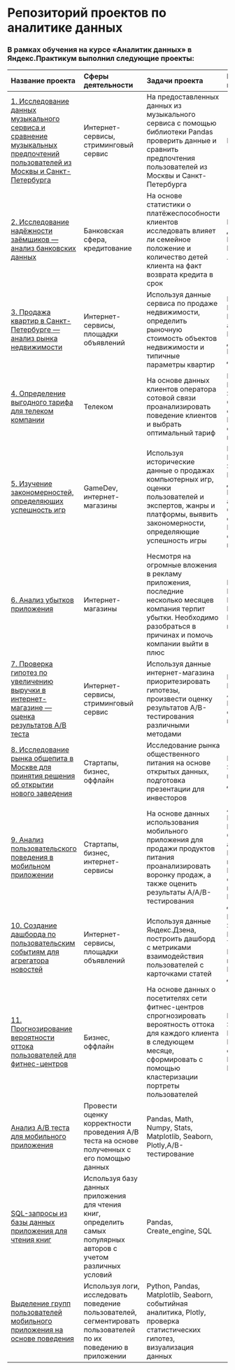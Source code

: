# Репозиторий проектов по аналитике данных

### В рамках обучения на курсе «Аналитик данных» в Яндекс.Практикум выполнил следующие проекты:

| Название проекта | Сферы деятельности |  Задачи проекта | Навыки и инструменты|
|:----|:----|:----|:----------|
| [1. Исследование данных музыкального сервиса и сравнение музыкальных предпочтений пользователей из Москвы и Санкт-Петербурга](https://github.com/Kafmekiz/DA_Projects_Yandex-Practicum/tree/main/01.%20Comparing_big_cities_music) | Интернет-сервисы, стриминговый сервис| На предоставленных данных из музыкального сервиса с помощью библиотеки Pandas проверить данные и сравнить предпочтения пользователей из Москвы и Санкт-Петербурга | Python, Pandas |
| [2. Исследование надёжности заёмщиков — анализ банковских данных](https://github.com/Kafmekiz/DA_Projects_Yandex-Practicum/tree/main/02.%20Bank_clients_researching)| Банковская сфера, кредитование| На основе статистики о платёжеспособности клиентов исследовать влияет ли семейное положение и количество детей клиента на факт возврата кредита в срок | Предобработка данных, Python, Pandas, PyMystem3, Лемматизация |
| [3. Продажа квартир в Санкт-Петербурге — анализ рынка недвижимости](https://github.com/Kafmekiz/DA_Projects_Yandex-Practicum/tree/main/03.%20Real_estate_Saint_P)| Интернет-сервисы, площадки объявлений| Используя данные сервиса по продаже недвижимости, определить рыночную стоимость объектов недвижимости и типичные параметры квартир | Python, Pandas, Matplotlib, Seaborn, Исследовательский анализ данных, Визуализация данных, Предобработка данных |
| [4. Определение выгодного тарифа для телеком компании](https://github.com/Kafmekiz/DA_Projects_Yandex-Practicum/tree/main/04.%20Best_tariffs_telecom)| Телеком | На основе данных клиентов оператора сотовой связи проанализировать поведение клиентов и выбрать оптимальный тариф | Python, Pandas, Matplotlib, NumPy, SciPy, Описательная статистика, Проверка статистических гипотез |
| [5. Изучение закономерностей, определяющих успешность игр](https://github.com/Kafmekiz/DA_Projects_Yandex-Practicum/tree/main/05.%20Games_analytics)| GameDev, интернет-магазины| Используя исторические данные о продажах компьютерных игр, оценки пользователей и экспертов, жанры и платформы, выявить закономерности, определяющие успешность игры | Python, Pandas, NumPy, Matplotlib, Seaborn, Предобработка данных, Исследовательский анализ данных, Описательная статистика, Проверка статистических гипотез |
| [6. Анализ убытков приложения](https://github.com/Kafmekiz/DA_Projects_Yandex-Practicum/tree/main/06.%20Unit_economics)| Интернет-магазины | Несмотря на огромные вложения в рекламу приложения, последние несколько месяцев компания терпит убытки. Необходимо разобраться в причинах и помочь компании выйти в плюс | Python, Pandas, Matplotlib, Seaborn, Когортный анализ, Юнит-экономика, Продуктовые метрики |
| [7. Проверка гипотез по увеличению выручки в интернет-магазине — оценка результатов A/B теста](https://github.com/Kafmekiz/DA_Projects_Yandex-Practicum/tree/main/07.%20A-B-test_mobile_app) | Интернет-сервисы, стриминговый сервис | Используя данные интернет-магазина приоритезировать гипотезы, произвести оценку результатов A/B-тестирования различными методами | Python, Pandas, Matplotlib, SciPy, A/B-тестирование, Проверка статистических гипотез |
| [8. Исследование рынка общепита в Москве для принятия решения об открытии нового заведения](https://github.com/Kafmekiz/DA_Projects_Yandex-Practicum/tree/main/08.%20Researching_new_restaurant) | Стартапы, бизнес, оффлайн | Исследование рынка общественного питания на основе открытых данных, подготовка презентации для инвесторов | Python, Pandas, Seaborn, Plotly, визуализация данных |
| [9. Анализ пользовательского поведения в мобильном приложении](https://github.com/Kafmekiz/DA_Projects_Yandex-Practicum/tree/main/09.%20AB_test_funnel_mobile_app) | Стартапы, бизнес, интернет-сервисы | На основе данных использования мобильного приложения для продажи продуктов питания проанализировать воронку продаж, а также оценить результаты A/A/B-тестирования | A/B-тестирование, Python, Pandas, Matplotlib, Seaborn, Событийная аналитика, Продуктовые метрики, Plotly, Проверка статистических гипотез, Визуализация данных |
| [10. Создание дашборда по пользовательским событиям для агрегатора новостей](https://github.com/Kafmekiz/DA_Projects_Yandex-Practicum/tree/main/10.%20Dashboard_news)| Интернет-сервисы, площадки объявлений | Используя данные Яндекс.Дзена, построить дашборд с метриками взаимодействия пользователей с карточками статей | Python, SQLAlchemy, PostgreSQL, Tableau, Продуктовые метрики, Построение дашбордов |
| [11. Прогнозирование вероятности оттока пользователей для фитнес-центров](https://github.com/Kafmekiz/DA_Projects_Yandex-Practicum/tree/main/11.%20Fitness_center_churn) | Бизнес, оффлайн | На основе данных о посетителях сети фитнес-центров спрогнозировать вероятность оттока для каждого клиента в следующем месяце, сформировать с помощью кластеризации портреты пользователей | Python, Pandas, Scikit-learn, Matplotlib, Seaborn, Машинное обучение, Классификация, Кластеризация |
| [Анализ А/В теста для мобильного приложения](https://github.com/iriansk/Ya_Praktikum_Data_Analyst/tree/master/13_a_b_test_mobile_app) | Провести оценку корректности проведения А/В теста на основе полученных с его помощью данных | Pandas, Math, Numpy, Stats, Matplotlib, Seaborn, Plotly,A/B-тестирование |
| [SQL-запросы из базы данных приложения для чтения книг](https://github.com/iriansk/Ya_Praktikum_Data_Analyst/tree/master/14_sql_book) | Используя базу данных приложения для чтения книг, определить самых популярных авторов с учетом различных условий | Pandas, Create_engine, SQL |
| [Выделение групп пользователей мобильного приложения на основе поведения](https://github.com/iriansk/Ya_Praktikum_Data_Analyst/tree/master/groups_users_based_on_behavior) | Используя логи, исследовать поведение пользователей, сегментировать пользователей по их поведению в приложении | Python, Pandas, Matplotlib, Seaborn, событийная аналитика, Plotly, проверка статистических гипотез, визуализация данных |
